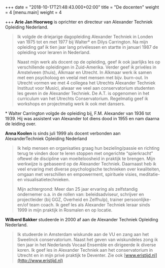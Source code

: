 +++
date = "2018-10-17T21:48:43.000+02:00"
title = "De docenten"
weight = 4
[menu.main]
weight = 4

+++
**Arie Jan Hoorweg** is oprichter en directeur van Alexander Techniek Opleiding Nederland.

> Ik volgde de driejarige dagopleiding Alexander Techniek in Londen van 1975
> tot en met 1977 bij Walter* en Dilys Carrington. Na mijn opleiding gaf ik tien
> jaar lang privélessen en startte in januari 1987 de opleiding voor leraren
> in Nederland.  
>   
> Naast mijn werk als docent op de opleiding, geef ik ook jaarlijks les op
> verschillende opleidingen in Zuid-Amerika. Verder geef ik privéles in
> Amstelveen (thuis), Alkmaar en Utrecht. In Alkmaar werk ik samen met een
> psycholoog en veelal met mensen met bijv. burn-out. In Utrecht vormen we
> met 4 collegea het Utrechts Alexander Techniek Instituut voor Musici,
> alwaar we veel aan conservatorium studenten les geven in de
> Alexander Techniek. De A.T. is opgenomen in het curriculum van het
> Utrechts Conservatorium. Regelmatig geef ik workshops en projectmatig
> werk ik ook met dansers.

\* Walter Carrington volgde de opleiding bij, F.M. Alexander van 1936 tot 1939.
Hij was assistent van Alexander tot diens dood in 1955 en nam daarna de leiding over.

**Anna Koolen** is sinds juli 1999 als docent verbonden aan AlexanderTechniek Opleiding Nederland

> Ik help mensen en organisaties graag hun bezieling/passie en richting
> terug te vinden door te leren stoppen met ongerichte “spierkracht”
> oftewel de discipline van moeiteloosheid in praktijk te brengen.
> Mijn werkwijze is gebaseerd op de Alexander Techniek. Daarnaast heb ik veel
> ervaring met diverse psychologische technieken over kwaliteiten, omgaan met
> verschillen en  empowerment,  spirituele visies, meditatie- en
> visualisatietechnieken.  
>   
> Mijn achtergrond: Meer dan 25 jaar ervaring als zelfstandig ondernemer o.a.
> in de rollen van: beleidsadviseur, schrijver en projectleider (bij GGZ,
> Overheid en Zelfhulp), trainer persoonlijke- en/of team coach. Ik geef les
> als Alexander Techniek leraar sinds 1999 in mijn praktijk in Rosmalen en op
> locatie.

**Wilberd Bakker** studeerde in 2000 af aan de Alexander Techniek Opleiding
Nederland.

> Ik studeerde in Amsterdam wiskunde aan de VU en zang aan het Sweelinck
> conservatorium. Naast het geven van wiskundeles zong ik tien jaar in het
> Nederlands Vocaal Ensemble en dirigeerde ik diverse koren. Ik geef les in
> Alexander Techniek aan het conservatorium in Utrecht en in mijn privé
> praktijk te Deventer. Zie ook [www.eristijd.nl](http://www.eristijd.nl)